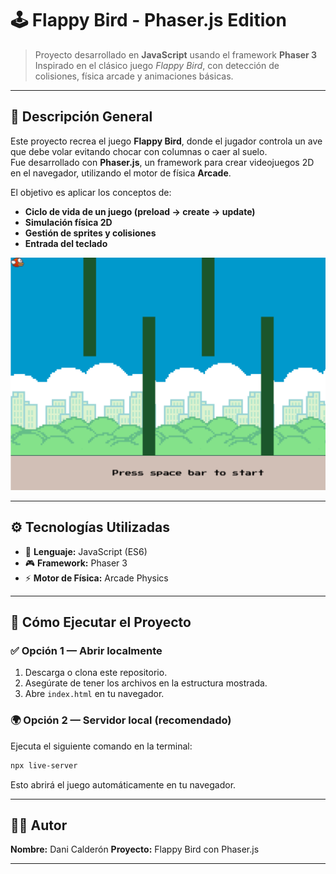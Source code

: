 # 🕹️ Flappy Bird - Phaser.js Edition

> Proyecto desarrollado en **JavaScript** usando el framework **Phaser 3**  
> Inspirado en el clásico juego *Flappy Bird*, con detección de colisiones, física arcade y animaciones básicas.

---

## 📖 Descripción General
Este proyecto recrea el juego **Flappy Bird**, donde el jugador controla un ave que debe volar evitando chocar con columnas o caer al suelo.  
Fue desarrollado con **Phaser.js**, un framework para crear videojuegos 2D en el navegador, utilizando el motor de física **Arcade**.

El objetivo es aplicar los conceptos de:
- **Ciclo de vida de un juego (preload → create → update)**
- **Simulación física 2D**
- **Gestión de sprites y colisiones**
- **Entrada del teclado**

![Fondo del juego](assets/flappy.png)


---

## ⚙️ Tecnologías Utilizadas
- 🧠 **Lenguaje:** JavaScript (ES6)
- 🎮 **Framework:** Phaser 3
- ⚡ **Motor de Física:** Arcade Physics

---

## 🧪 Cómo Ejecutar el Proyecto

### ✅ Opción 1 — Abrir localmente
1. Descarga o clona este repositorio.  
2. Asegúrate de tener los archivos en la estructura mostrada.  
3. Abre `index.html` en tu navegador.  

### 🌍 Opción 2 — Servidor local (recomendado)
Ejecuta el siguiente comando en la terminal:
```bash
npx live-server
```
Esto abrirá el juego automáticamente en tu navegador.

---

## 👨‍💻 Autor
**Nombre:** Dani Calderón 
**Proyecto:** Flappy Bird con Phaser.js  

---



